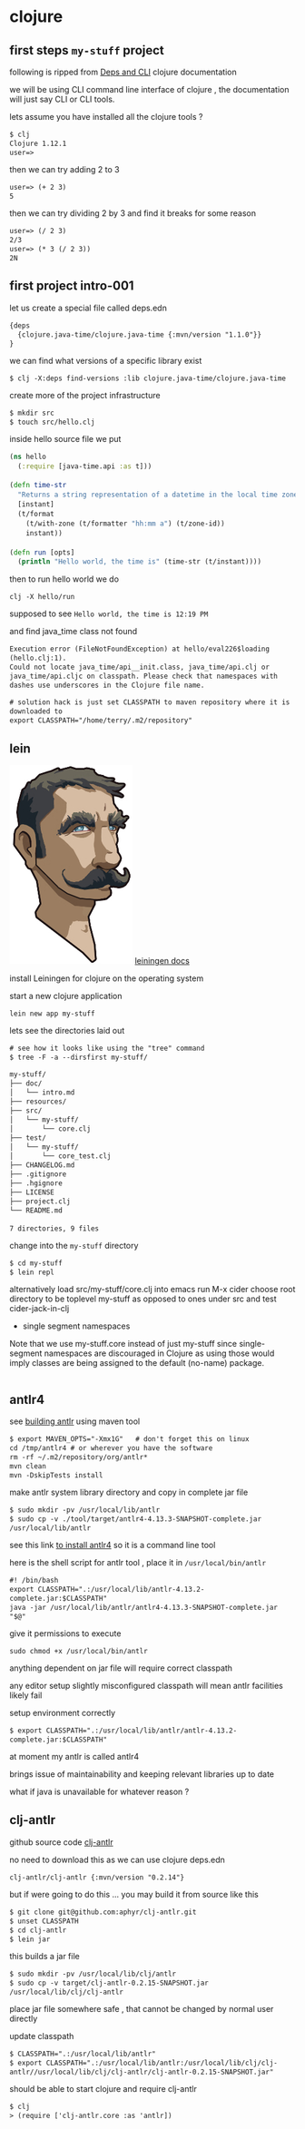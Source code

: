 # clojure

## first steps ``my-stuff`` project

following is ripped from [Deps and CLI](https://clojure.org/guides/deps_and_cli) clojure documentation

we will be using CLI command line interface of clojure , the documentation will just say CLI or CLI tools.

lets assume you have installed all the clojure tools ?

```
$ clj
Clojure 1.12.1
user=> 
```

then we can try adding 2 to 3 
```
user=> (+ 2 3)
5
```

then we can try dividing 2 by 3 and find it breaks for some reason
```
user=> (/ 2 3)
2/3
user=> (* 3 (/ 2 3))
2N
```

## first project intro-001

let us create a special file called deps.edn
```
{deps
  {clojure.java-time/clojure.java-time {:mvn/version "1.1.0"}}
}
```

we can find what versions of a specific library exist 
```
$ clj -X:deps find-versions :lib clojure.java-time/clojure.java-time
```

create more of the project infrastructure
```
$ mkdir src
$ touch src/hello.clj
```

inside hello source file we put 
```clojure
(ns hello
  (:require [java-time.api :as t]))

(defn time-str
  "Returns a string representation of a datetime in the local time zone."
  [instant]
  (t/format
    (t/with-zone (t/formatter "hh:mm a") (t/zone-id))
    instant))

(defn run [opts]
  (println "Hello world, the time is" (time-str (t/instant))))
```

then to run hello world we do 
```
clj -X hello/run
```

supposed to see ```Hello world, the time is 12:19 PM```

and find java_time class not found
```
Execution error (FileNotFoundException) at hello/eval226$loading (hello.clj:1).
Could not locate java_time/api__init.class, java_time/api.clj or java_time/api.cljc on classpath. Please check that namespaces with dashes use underscores in the Clojure file name.

```

```
# solution hack is just set CLASSPATH to maven repository where it is downloaded to
export CLASSPATH="/home/terry/.m2/repository" 
```


## lein

![](images/leiningen.jpg) [leiningen docs](https://leiningen.org/)

install Leiningen for clojure on the operating system 

start a new clojure application
```
lein new app my-stuff
```

lets see the directories laid out
```
# see how it looks like using the "tree" command
$ tree -F -a --dirsfirst my-stuff/
```

```
my-stuff/
├── doc/
│   └── intro.md
├── resources/
├── src/
│   └── my-stuff/
│       └── core.clj
├── test/
│   └── my-stuff/
│       └── core_test.clj
├── CHANGELOG.md
├── .gitignore
├── .hgignore
├── LICENSE
├── project.clj
└── README.md

7 directories, 9 files
```

change into the ```my-stuff``` directory

```
$ cd my-stuff
$ lein repl
```

alternatively load src/my-stuff/core.clj into emacs 
run M-x cider
choose root directory to be toplevel my-stuff as opposed to ones under src and test
cider-jack-in-clj



- single segment namespaces

Note that we use my-stuff.core instead of just my-stuff since single-segment namespaces are discouraged in Clojure as using those would imply classes are being assigned to the default (no-name) package.


```

```

## antlr4

see [building antlr](https://github.com/antlr/antlr4/blob/master/doc/building-antlr.md#compile) using maven tool 

```
$ export MAVEN_OPTS="-Xmx1G"   # don't forget this on linux
cd /tmp/antlr4 # or wherever you have the software
rm -rf ~/.m2/repository/org/antlr*
mvn clean
mvn -DskipTests install
```

make antlr system library directory and copy in complete jar file
```
$ sudo mkdir -pv /usr/local/lib/antlr
$ sudo cp -v ./tool/target/antlr4-4.13.3-SNAPSHOT-complete.jar /usr/local/lib/antlr
```

see this link [to install antlr4](https://www.cs.upc.edu/~cl/practica/install.html) so it is a command line tool 

here is the shell script for antlr tool , place it in ```/usr/local/bin/antlr```

```
#! /bin/bash
export CLASSPATH=".:/usr/local/lib/antlr-4.13.2-complete.jar:$CLASSPATH"
java -jar /usr/local/lib/antlr/antlr4-4.13.3-SNAPSHOT-complete.jar "$@"
```

give it permissions to execute 
```
sudo chmod +x /usr/local/bin/antlr
```

anything dependent on jar file will require correct classpath 

any editor setup slightly misconfigured classpath will mean antlr facilities likely fail

setup environment correctly

```
$ export CLASSPATH=".:/usr/local/lib/antlr/antlr-4.13.2-complete.jar:$CLASSPATH"
```

at moment my antlr is called antlr4

brings issue of maintainability and keeping relevant libraries up to date

what if java is unavailable for whatever reason ?

## clj-antlr

github source code [clj-antlr](https://github.com/aphyr/clj-antlr) 

no need to download this as we can use clojure deps.edn

```
clj-antlr/clj-antlr {:mvn/version "0.2.14"}
```

but if were going to do this ... you may build it from source like this

```
$ git clone git@github.com:aphyr/clj-antlr.git
$ unset CLASSPATH
$ cd clj-antlr
$ lein jar
```

this builds a jar file

```
$ sudo mkdir -pv /usr/local/lib/clj/antlr
$ sudo cp -v target/clj-antlr-0.2.15-SNAPSHOT.jar /usr/local/lib/clj/clj-antlr

```

place jar file somewhere safe , that cannot be changed by normal user directly

update classpath

```
$ CLASSPATH=".:/usr/local/lib/antlr" 
$ export CLASSPATH=".:/usr/local/lib/antlr:/usr/local/lib/clj/clj-antlr//usr/local/lib/clj/clj-antlr/clj-antlr-0.2.15-SNAPSHOT.jar"
```

should be able to start clojure and require clj-antlr

```
$ clj
> (require ['clj-antlr.core :as 'antlr])
```

